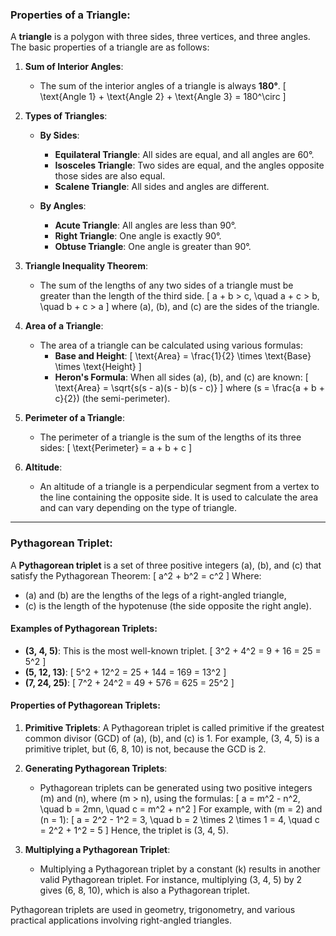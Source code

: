### Properties of a Triangle:

A **triangle** is a polygon with three sides, three vertices, and three angles. The basic properties of a triangle are as follows:

1. **Sum of Interior Angles**:
   - The sum of the interior angles of a triangle is always **180°**.
     \[
     \text{Angle 1} + \text{Angle 2} + \text{Angle 3} = 180^\circ
     \]

2. **Types of Triangles**:
   - **By Sides**:
     - **Equilateral Triangle**: All sides are equal, and all angles are 60°.
     - **Isosceles Triangle**: Two sides are equal, and the angles opposite those sides are also equal.
     - **Scalene Triangle**: All sides and angles are different.
   
   - **By Angles**:
     - **Acute Triangle**: All angles are less than 90°.
     - **Right Triangle**: One angle is exactly 90°.
     - **Obtuse Triangle**: One angle is greater than 90°.

3. **Triangle Inequality Theorem**:
   - The sum of the lengths of any two sides of a triangle must be greater than the length of the third side.
     \[
     a + b > c, \quad a + c > b, \quad b + c > a
     \]
     where \(a\), \(b\), and \(c\) are the sides of the triangle.

4. **Area of a Triangle**:
   - The area of a triangle can be calculated using various formulas:
     - **Base and Height**:
       \[
       \text{Area} = \frac{1}{2} \times \text{Base} \times \text{Height}
       \]
     - **Heron's Formula**: When all sides \(a\), \(b\), and \(c\) are known:
       \[
       \text{Area} = \sqrt{s(s - a)(s - b)(s - c)}
       \]
       where \(s = \frac{a + b + c}{2}\) (the semi-perimeter).

5. **Perimeter of a Triangle**:
   - The perimeter of a triangle is the sum of the lengths of its three sides:
     \[
     \text{Perimeter} = a + b + c
     \]

6. **Altitude**:
   - An altitude of a triangle is a perpendicular segment from a vertex to the line containing the opposite side. It is used to calculate the area and can vary depending on the type of triangle.

---

### Pythagorean Triplet:

A **Pythagorean triplet** is a set of three positive integers \(a\), \(b\), and \(c\) that satisfy the Pythagorean Theorem:
\[
a^2 + b^2 = c^2
\]
Where:
- \(a\) and \(b\) are the lengths of the legs of a right-angled triangle,
- \(c\) is the length of the hypotenuse (the side opposite the right angle).

#### Examples of Pythagorean Triplets:
- **(3, 4, 5)**: This is the most well-known triplet.
  \[
  3^2 + 4^2 = 9 + 16 = 25 = 5^2
  \]
- **(5, 12, 13)**:
  \[
  5^2 + 12^2 = 25 + 144 = 169 = 13^2
  \]
- **(7, 24, 25)**:
  \[
  7^2 + 24^2 = 49 + 576 = 625 = 25^2
  \]

#### Properties of Pythagorean Triplets:
1. **Primitive Triplets**: A Pythagorean triplet is called primitive if the greatest common divisor (GCD) of \(a\), \(b\), and \(c\) is 1. For example, (3, 4, 5) is a primitive triplet, but (6, 8, 10) is not, because the GCD is 2.
   
2. **Generating Pythagorean Triplets**:
   - Pythagorean triplets can be generated using two positive integers \(m\) and \(n\), where \(m > n\), using the formulas:
     \[
     a = m^2 - n^2, \quad b = 2mn, \quad c = m^2 + n^2
     \]
     For example, with \(m = 2\) and \(n = 1\):
     \[
     a = 2^2 - 1^2 = 3, \quad b = 2 \times 2 \times 1 = 4, \quad c = 2^2 + 1^2 = 5
     \]
     Hence, the triplet is (3, 4, 5).

3. **Multiplying a Pythagorean Triplet**:
   - Multiplying a Pythagorean triplet by a constant \(k\) results in another valid Pythagorean triplet. For instance, multiplying (3, 4, 5) by 2 gives (6, 8, 10), which is also a Pythagorean triplet.

Pythagorean triplets are used in geometry, trigonometry, and various practical applications involving right-angled triangles.